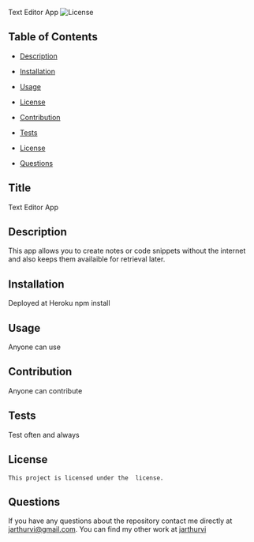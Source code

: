 Text Editor App 
  ![License](https://img.shields.io/badge/License--blue.svg)
  ## Table of Contents

  * [Description](#description)

  * [Installation](#installation)

  * [Usage](#usage)

 * [License](#license) 

  * [Contribution](#contribution)

  * [Tests](#tests)

  * [License](#license)

  * [Questions](#questions)


## Title
Text Editor App 

## Description
This app allows you to create notes or code snippets without the internet and also keeps them availaible for retrieval later. 

## Installation
Deployed at Heroku npm install 

## Usage 
Anyone can use 

## Contribution
Anyone can contribute

## Tests
Test often and always

## License
    This project is licensed under the  license.


## Questions 

If you have any questions about the repository contact me directly at jarthurvi@gmail.com.
You can find my other work at [jarthurvi](https://github.com/jarthurvi/)